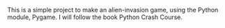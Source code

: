 This is a simple project to make an alien-invasion game, using the Python module, Pygame.
I will follow the book Python Crash Course.
